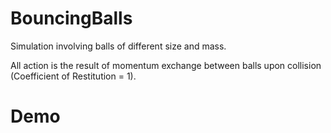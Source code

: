 # BouncingBalls
Simulation involving balls of different size and mass.

All action is the result of momentum exchange between balls upon collision (Coefficient of Restitution = 1).

# Demo
